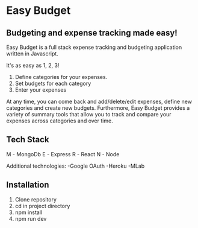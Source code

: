 # Easy Budget

## Budgeting and expense tracking made easy!

Easy Budget is a full stack expense tracking and budgeting application written in Javascript.

It's as easy as 1, 2, 3!
1. Define categories for your expenses. 
2. Set budgets for each category
3. Enter your expenses

At any time, you can come back and add/delete/edit expenses, define new categories and create new budgets.  Furthermore, Easy Budget provides a variety of summary tools that allow you to track and compare your expenses across categories and over time. 

## Tech Stack
M - MongoDb
E - Express
R - React
N - Node

Additional technologies:
  -Google OAuth
  -Heroku
  -MLab

## Installation

1. Clone repository
2. cd in project directory
3. npm install
4. npm run dev
